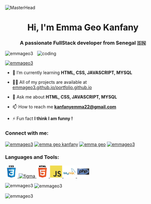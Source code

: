 ![MasterHead](http://4.bp.blogspot.com/-ZngAPjVDx8k/W_6GsG4HEHI/AAAAAAABYIY/_NLCny0jzkohpFi_XrBbIfrWOgtnPzOfACK4BGAYYCw/s1600/welcomee12.gif)
<h1 align="center">Hi, I'm Emma Geo Kanfany</h1>
<h3 align="center">A passionate FullStack developer from Senegal 🇸🇳</h3>
<img align="right" alt="coding" width="400" src="https://c.tenor.com/PX1doq1mxnYAAAAM/girl-hacker.gif">

<p align="left"> <img src="https://komarev.com/ghpvc/?username=emmageo3&label=Profile%20views&color=0e75b6&style=flat" alt="emmageo3" /> </p>

<p align="left"> <a href="https://twitter.com/emmageo3" target="blank"><img src="https://img.shields.io/twitter/follow/emmageo3?logo=twitter&style=for-the-badge" alt="emmageo3" /></a> </p>

- 🌱 I’m currently learning **HTML, CSS, JAVASCRIPT, MYSQL**

- 👨‍💻 All of my projects are available at [emmageo3.github.io/portfolio.github.io](emmageo3.github.io/portfolio.github.io)

- 💬 Ask me about **HTML, CSS, JAVASCRIPT, MYSQL**

- 📫 How to reach me **kanfanyemma22@gmail.com**

- ⚡ Fun fact **I think I am funny !**

<h3 align="left">Connect with me:</h3>
<p align="left">
<a href="https://twitter.com/emmageo3" target="blank"><img align="center" src="https://raw.githubusercontent.com/rahuldkjain/github-profile-readme-generator/master/src/images/icons/Social/twitter.svg" alt="emmageo3" height="30" width="40" /></a>
<a href="https://linkedin.com/in/emma geo kanfany" target="blank"><img align="center" src="https://raw.githubusercontent.com/rahuldkjain/github-profile-readme-generator/master/src/images/icons/Social/linked-in-alt.svg" alt="emma geo kanfany" height="30" width="40" /></a>
<a href="https://fb.com/emma geo" target="blank"><img align="center" src="https://raw.githubusercontent.com/rahuldkjain/github-profile-readme-generator/master/src/images/icons/Social/facebook.svg" alt="emma geo" height="30" width="40" /></a>
<a href="https://discord.gg/emmageo3" target="blank"><img align="center" src="https://raw.githubusercontent.com/rahuldkjain/github-profile-readme-generator/master/src/images/icons/Social/discord.svg" alt="emmageo3" height="30" width="40" /></a>
</p>

<h3 align="left">Languages and Tools:</h3>
<p align="left"> <a href="https://www.w3schools.com/css/" target="_blank" rel="noreferrer"> <img src="https://raw.githubusercontent.com/devicons/devicon/master/icons/css3/css3-original-wordmark.svg" alt="css3" width="40" height="40"/> </a> <a href="https://www.figma.com/" target="_blank" rel="noreferrer"> <img src="https://www.vectorlogo.zone/logos/figma/figma-icon.svg" alt="figma" width="40" height="40"/> </a> <a href="https://www.w3.org/html/" target="_blank" rel="noreferrer"> <img src="https://raw.githubusercontent.com/devicons/devicon/master/icons/html5/html5-original-wordmark.svg" alt="html5" width="40" height="40"/> </a> <a href="https://developer.mozilla.org/en-US/docs/Web/JavaScript" target="_blank" rel="noreferrer"> <img src="https://raw.githubusercontent.com/devicons/devicon/master/icons/javascript/javascript-original.svg" alt="javascript" width="40" height="40"/> </a> <a href="https://www.mysql.com/" target="_blank" rel="noreferrer"> <img src="https://raw.githubusercontent.com/devicons/devicon/master/icons/mysql/mysql-original-wordmark.svg" alt="mysql" width="40" height="40"/> </a> <a href="https://www.php.net" target="_blank" rel="noreferrer"> <img src="https://raw.githubusercontent.com/devicons/devicon/master/icons/php/php-original.svg" alt="php" width="40" height="40"/> </a> </p>

<p><img align="left" src="https://github-readme-stats.vercel.app/api/top-langs?username=emmageo3&show_icons=true&locale=en&layout=compact" alt="emmageo3" /></p>

<p>&nbsp;<img align="center" src="https://github-readme-stats.vercel.app/api?username=emmageo3&show_icons=true&locale=en" alt="emmageo3" /></p>

<p><img align="center" src="https://github-readme-streak-stats.herokuapp.com/?user=emmageo3&" alt="emmageo3" /></p>


